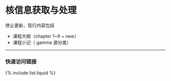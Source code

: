 # 核信息获取与处理

停止更新，现行内容包括

+ 课程大纲（chapter 1~9 + new）
+ 课程小记（ gamma 源分类）

---

### 快速访问链接

{% include list.liquid %}

